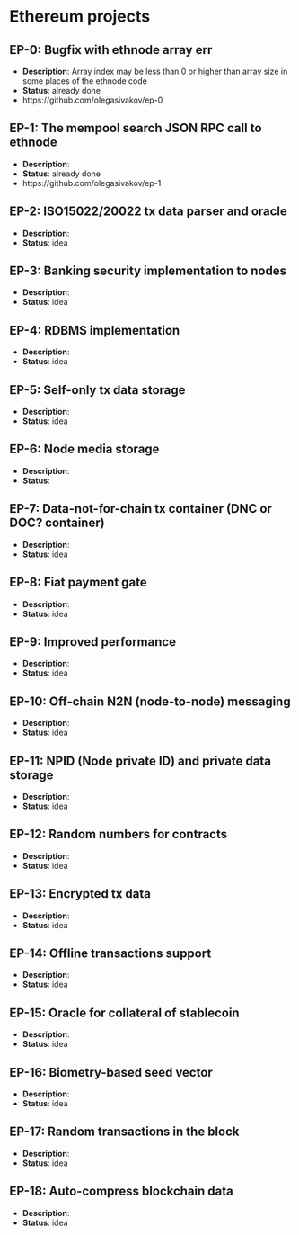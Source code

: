 # Ethereum projects

<h2>EP-0: Bugfix with ethnode array err</h2>
<ul>
  <li><b>Description</b>: Array index may be less than 0 or higher than array size in some places of the ethnode code</li>
  <li><b>Status</b>: already done</li>
  <li>https://github.com/olegasivakov/ep-0</li>
</ul>

<h2>EP-1: The mempool search JSON RPC call to ethnode</h2>
<ul>
  <li><b>Description</b>:</li>
  <li><b>Status</b>: already done</li>
  <li>https://github.com/olegasivakov/ep-1</li>
</ul>

<h2>EP-2: ISO15022/20022 tx data parser and oracle</h2>
<ul>
  <li><b>Description</b>:</li>
  <li><b>Status</b>: idea</li>
</ul>

<h2>EP-3: Banking security implementation to nodes</h2>
<ul>
  <li><b>Description</b>:</li>
  <li><b>Status</b>: idea</li>
</ul>

<h2>EP-4: RDBMS implementation</h2>
<ul>
  <li><b>Description</b>:</li>
  <li><b>Status</b>: idea</li>
</ul>

<h2>EP-5: Self-only tx data storage</h2>
<ul>
  <li><b>Description</b>:</li>
  <li><b>Status</b>: idea</li>
</ul>

<h2>EP-6: Node media storage</h2>
<ul>
  <li><b>Description</b>:</li>
  <li><b>Status</b>:</li>
</ul>

<h2>EP-7: Data-not-for-chain tx container (DNC or DOC? container)</h2>
<ul>
  <li><b>Description</b>:</li>
  <li><b>Status</b>: idea</li>
</ul>

<h2>EP-8: Fiat payment gate</h2>
<ul>
  <li><b>Description</b>:</li>
  <li><b>Status</b>: idea</li>
</ul>

<h2>EP-9: Improved performance</h2>
<ul>
  <li><b>Description</b>:</li>
  <li><b>Status</b>: idea</li>
</ul>

<h2>EP-10: Off-chain N2N (node-to-node) messaging</h2>
<ul>
  <li><b>Description</b>:</li>
  <li><b>Status</b>: idea</li>
</ul>

<h2>EP-11: NPID (Node private ID) and private data storage</h2>
<ul>
  <li><b>Description</b>:</li>
  <li><b>Status</b>: idea</li>
</ul>

<h2>EP-12: Random numbers for contracts</h2>
<ul>
  <li><b>Description</b>:</li>
  <li><b>Status</b>: idea</li>
</ul>

<h2>EP-13: Encrypted tx data</h2>
<ul>
  <li><b>Description</b>:</li>
  <li><b>Status</b>: idea</li>
</ul>

<h2>EP-14: Offline transactions support</h2>
<ul>
  <li><b>Description</b>:</li>
  <li><b>Status</b>: idea</li>
</ul>

<h2>EP-15: Oracle for collateral of stablecoin</h2>
<ul>
  <li><b>Description</b>:</li>
  <li><b>Status</b>: idea</li>
</ul>

<h2>EP-16: Biometry-based seed vector</h2>
<ul>
  <li><b>Description</b>:</li>
  <li><b>Status</b>: idea</li>
</ul>

<h2>EP-17: Random transactions in the block</h2>
<ul>
  <li><b>Description</b>:</li>
  <li><b>Status</b>: idea</li>
</ul>

<h2>EP-18: Auto-compress blockchain data</h2>
<ul>
  <li><b>Description</b>:</li>
  <li><b>Status</b>: idea</li>
</ul>
